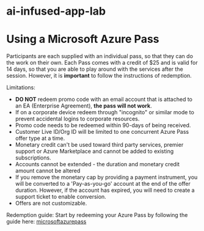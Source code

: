 # ai-infused-app-lab



# Using a Microsoft Azure Pass

Participants are each supplied with an individual pass, so that they can do the work on their own. Each Pass comes with a credit of $25 and is valid for 14 days, so that you are able to play around with the services after the session. However, it is **important** to follow the instructions of redemption. 

Limitations:
- **DO NOT** redeem promo code with an email account that is attached to an EA (Enterprise Agreement), **the pass will not work**.
- If on a corporate device redeem through "incognito" or similar mode to prevent accidental logins to corporate resources.
- Promo code needs to be redeemed within 90-days of being received.
- Customer Live ID/Org ID will be limited to one concurrent Azure Pass offer type at a time.
- Monetary credit can't be used toward third party services, premier support or Azure Marketplace and cannot be added to existing subscriptions.
- Accounts cannot be extended - the duration and monetary credit amount cannot be altered
- If you remove the monetary cap by providing a payment instrument, you will be converted to a 'Pay-as-you-go' account at the end of the offer duration. However, if the account has expired, you will need to create a support ticket to enable conversion.
- Offers are not customizable.

Redemption guide:
Start by redeeming your Azure Pass by following the guide here: [microsoftazurepass](https://www.microsoftazurepass.com/Home/HowTo?Length=5)